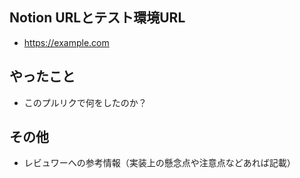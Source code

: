 ## Notion URLとテスト環境URL

- https://example.com

## やったこと

- このプルリクで何をしたのか？


## その他

- レビュワーへの参考情報（実装上の懸念点や注意点などあれば記載）

